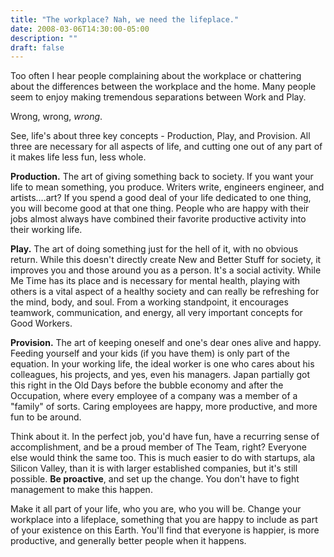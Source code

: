 ```yaml
---
title: "The workplace? Nah, we need the lifeplace."
date: 2008-03-06T14:30:00-05:00
description: ""
draft: false
---
```

Too often I hear people complaining about the workplace or chattering
about the differences between the workplace and the home. Many people
seem to enjoy making tremendous separations between Work and Play.

Wrong, wrong, *wrong*.

See, life's about three key concepts - Production, Play, and Provision.
All three are necessary for all aspects of life, and cutting one out of
any part of it makes life less fun, less whole.

**Production.** The art of giving something back to society. If you want
your life to mean something, you produce. Writers write, engineers
engineer, and artists....art? If you spend a good deal of your life
dedicated to one thing, you will become good at that one thing. People
who are happy with their jobs almost always have combined their favorite
productive activity into their working life.

**Play.** The art of doing something just for the hell of it, with no
obvious return. While this doesn't directly create New and Better Stuff
for society, it improves you and those around you as a person. It's a
social activity. While Me Time has its place and is necessary for mental
health, playing with others is a vital aspect of a healthy society and
can really be refreshing for the mind, body, and soul. From a working
standpoint, it encourages teamwork, communication, and energy, all very
important concepts for Good Workers.

**Provision.** The art of keeping oneself and one's dear ones alive and
happy. Feeding yourself and your kids (if you have them) is only part of
the equation. In your working life, the ideal worker is one who cares
about his colleagues, his projects, and yes, even his managers. Japan
partially got this right in the Old Days before the bubble economy and
after the Occupation, where every employee of a company was a member of
a "family" of sorts. Caring employees are happy, more productive, and
more fun to be around.

Think about it. In the perfect job, you'd have fun, have a recurring
sense of accomplishment, and be a proud member of The Team, right?
Everyone else would think the same too. This is much easier to do with
startups, ala Silicon Valley, than it is with larger established
companies, but it's still possible. **Be proactive**, and set up the
change. You don't have to fight management to make this happen.

Make it all part of your life, who you are, who you will be. Change your
workplace into a lifeplace, something that you are happy to include as
part of your existence on this Earth. You'll find that everyone is
happier, is more productive, and generally better people when it
happens.